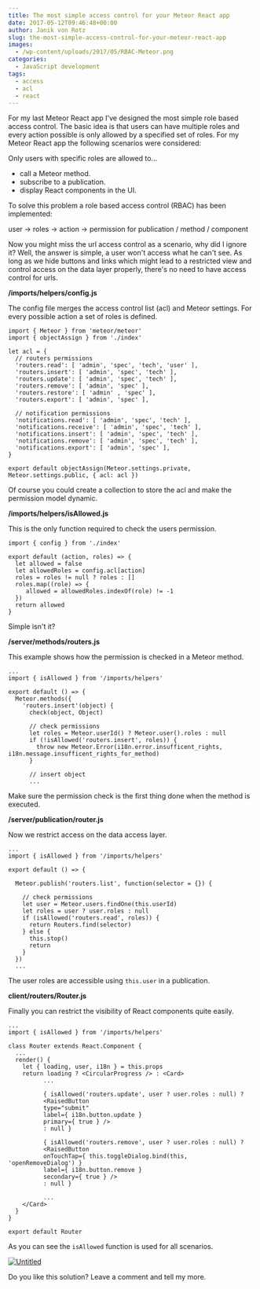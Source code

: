 ```yaml
---
title: The most simple access control for your Meteor React app
date: 2017-05-12T09:46:48+00:00
author: Janik von Rotz
slug: the-most-simple-access-control-for-your-meteor-react-app
images:
  - /wp-content/uploads/2017/05/RBAC-Meteor.png
categories:
  - JavaScript development
tags:
  - access
  - acl
  - react
---
```

For my last Meteor React app I've designed the most simple role based access control. The basic idea is that users can have multiple roles and every action possible is only allowed by a specified set of roles. For my Meteor React app the following scenarios were considered: 
<!--more-->

Only users with specific roles are allowed to...

 * call a Meteor method.
 * subscribe to a publication.
 * display React components in the UI.

To solve this problem a role based access control (RBAC) has been implemented:

user -> roles -> action -> permission for publication / method / component

Now you might miss the url access control as a scenario, why did I ignore it? Well, the answer is simple, a user won't access what he can't see. As long as we hide buttons and links which might lead to a restricted view and control access on the data layer properly, there's no need to have access control for urls.

**/imports/helpers/config.js**

The config file merges the access control list (acl) and Meteor settings. For every possible action a set of roles is defined.

```
import { Meteor } from 'meteor/meteor'
import { objectAssign } from './index'

let acl = {
  // routers permissions
  'routers.read': [ 'admin', 'spec', 'tech', 'user' ],
  'routers.insert': [ 'admin', 'spec', 'tech' ],
  'routers.update': [ 'admin', 'spec', 'tech' ],
  'routers.remove': [ 'admin', 'spec' ],
  'routers.restore': [ 'admin' , 'spec' ],
  'routers.export': [ 'admin', 'spec' ],

  // notification permissions
  'notifications.read': [ 'admin', 'spec', 'tech' ],
  'notifications.receive': [ 'admin', 'spec', 'tech' ],
  'notifications.insert': [ 'admin', 'spec', 'tech' ],
  'notifications.remove': [ 'admin', 'spec', 'tech' ],
  'notifications.export': [ 'admin', 'spec' ],
}

export default objectAssign(Meteor.settings.private, Meteor.settings.public, { acl: acl })
```

Of course you could create a collection to store the acl and make the permission model dynamic.

**/imports/helpers/isAllowed.js**

This is the only function required to check the users permission.

```
import { config } from './index'

export default (action, roles) => {
  let allowed = false
  let allowedRoles = config.acl[action]
  roles = roles != null ? roles : []
  roles.map((role) => {
     allowed = allowedRoles.indexOf(role) != -1
  })
  return allowed
}
```

Simple isn't it?

**/server/methods/routers.js**

This example shows how the permission is checked in a Meteor method.

```
...
import { isAllowed } from '/imports/helpers'

export default () => {
  Meteor.methods({
    'routers.insert'(object) {
      check(object, Object)

      // check permissions
      let roles = Meteor.userId() ? Meteor.user().roles : null
      if (!isAllowed('routers.insert', roles)) {
        throw new Meteor.Error(i18n.error.insufficent_rights, i18n.message.insufficent_rights_for_method)
      }

      // insert object
      ...
```

Make sure the permission check is the first thing done when the method is executed.

**/server/publication/router.js**

Now we restrict access on the data access layer.

```
...
import { isAllowed } from '/imports/helpers'

export default () => {

  Meteor.publish('routers.list', function(selector = {}) {

    // check permissions
    let user = Meteor.users.findOne(this.userId)
    let roles = user ? user.roles : null
    if (isAllowed('routers.read', roles)) {
      return Routers.find(selector)
    } else {
      this.stop()
      return
    }
  })
  ...
```

The user roles are accessible using `this.user` in a publication.

**client/routers/Router.js**

Finally you can restrict the visibility of React components quite easily.

```
...
import { isAllowed } from '/imports/helpers'

class Router extends React.Component {
  ...
  render() {
    let { loading, user, i18n } = this.props
    return loading ? <CircularProgress /> : <Card>
          ...

          { isAllowed('routers.update', user ? user.roles : null) ?
          <RaisedButton
          type="submit"
          label={ i18n.button.update }
          primary={ true } />
          : null }

          { isAllowed('routers.remove', user ? user.roles : null) ?
          <RaisedButton
          onTouchTap={ this.toggleDialog.bind(this, 'openRemoveDialog') }
          label={ i18n.button.remove }
          secondary={ true } />
          : null }

          ...
    </Card>
  }
}

export default Router
```

As you can see the `isAllowed` function is used for all scenarios.

[![Untitled](/wp-content/uploads/2017/05/Meteor-React-component-access-control.gif)](/wp-content/uploads/2017/05/Meteor-React-component-access-control.gif)

Do you like this solution? Leave a comment and tell my more.

